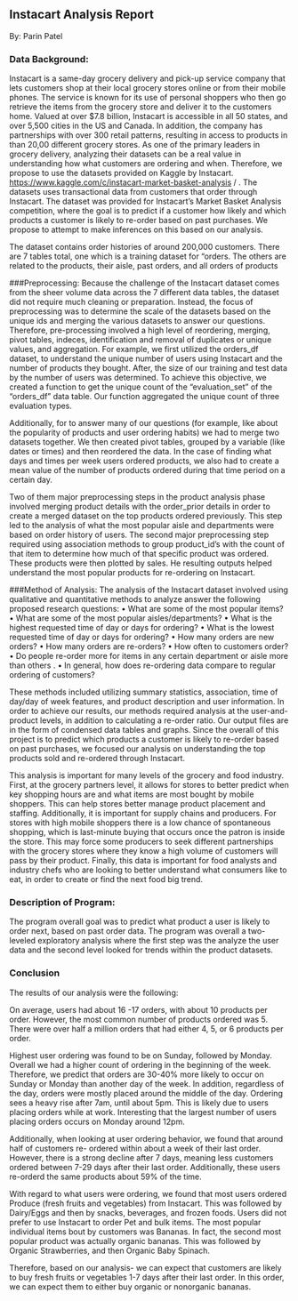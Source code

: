 ## Instacart Analysis Report

By: Parin Patel


### Data Background:
Instacart is a same-day grocery delivery and pick-up service company that lets customers shop at their local grocery stores online or from their mobile phones. The service is known for its use of personal shoppers who then go retrieve the items from the grocery store and deliver it to the customers home. Valued at over $7.8 billion, Instacart is accessible in all 50 states, and over 5,500 cities in the US and Canada. In addition, the company has partnerships with over 300 retail patterns, resulting in access to products in than 20,00 different grocery stores. As one of the primary leaders in grocery delivery, analyzing their datasets can be a real value in understanding how what customers are ordering and when.
Therefore, we propose to use the datasets provided on Kaggle by Instacart. https://www.kaggle.com/c/instacart-market-basket-analysis / . The datasets uses transactional data from customers that order through Instacart. The dataset was provided for Instacart’s Market Basket Analysis competition, where the goal is to predict if a customer how likely and which products a customer is likely to re-order based on past purchases. We propose to attempt to make inferences on this based on our analysis.

The dataset contains order histories of around 200,000 customers. There are 7 tables total, one which is a training dataset for “orders. The others are related to the products, their aisle, past orders, and all orders of products



###Preprocessing:
Because the challenge of the Instacart dataset comes from the sheer volume data across the 7 different data tables, the dataset did not require much cleaning or preparation. Instead, the focus of preprocessing was to determine the scale of the datasets based on the unique ids and merging the various datasets to answer our questions. Therefore, pre-processing involved a high level of reordering, merging, pivot tables, indeces, identification and removal of duplicates or unique values, and aggregation. For example, we first utilized the orders_df dataset, to understand the unique number of users using Instacart and the number of products they bought. After, the size of our training and test data by the number of users was determined. To achieve this objective, we created a function to get the unique count of the “evaluation_set” of the “orders_df” data table. Our function aggregated the unique count of three evaluation types.

Additionally, for to answer many of our questions (for example, like about the popularity of products and user ordering habits) we had to merge two datasets together. We then created pivot tables, grouped by a variable (like dates or times) and then reordered the data. In the case of finding what days and times per week users ordered products, we also had to create a mean value of the number of products ordered during that time period on a certain day.

Two of them major preprocessing steps in the product analysis phase involved merging product details with the order_prior details in order to create a merged dataset on the top products ordered previously. This step led to the analysis of what the most popular aisle and departments were based on order history of users. The second major preprocessing step required using association methods to group product_id’s with the count of that item to determine how much of that specific product was ordered. These products were then plotted by sales. He resulting outputs helped understand the most popular products for re-ordering on Instacart.


###Method of Analysis:
The analysis of the Instacart dataset involved using qualitative and quantitative methods to analyze answer the following proposed research questions:
      • What are some of the most popular items?
      • What are some of the most popular aisles/departments?
      • What is the highest requested time of day or days for ordering?
      • What is the lowest requested time of day or days for ordering?
      • How many orders are new orders?
      • How many orders are re-orders?
      • How often to customers order?
      • Do people re-order more for items in any certain department or aisle more than
      others .
      • In general, how does re-ordering data compare to regular ordering of customers?

These methods included utilizing summary statistics, association, time of day/day of week features, and product description and user information. In order to achieve our results, our methods required analysis at the user-and-product levels, in addition to calculating a re-order ratio. Our output files are in the form of condensed data tables and graphs. Since the overall of this project is to predict which products a customer is likely to re-order based on past purchases, we focused our analysis on understanding the top products sold and re-ordered through Instacart.

This analysis is important for many levels of the grocery and food industry. First, at the grocery partners level, it allows for stores to better predict when key shopping hours are and what items are most bought by mobile shoppers. This can help stores better manage product placement and staffing. Additionally, it is important for supply chains and producers. For stores with high mobile shoppers there is a low chance of spontaneous shopping, which is last-minute buying that occurs once the patron is inside the store. This may force some producers to seek different partnerships with the grocery stores where they know a high volume of customers will pass by their product. Finally, this data is important for food analysts and industry chefs who are looking to better understand what consumers like to eat, in order to create or find the next food big trend.


### Description of Program:

The program overall goal was to predict what product a user is likely to order next, based on past order data. The program was overall a two-leveled exploratory analysis where the first step was the analyze the user data and the second level looked for trends within the product datasets.

### Conclusion

The results of our analysis were the following:

On average, users had about 16 -17 orders, with about 10 products per order. However, the most common number of products ordered was 5. There were over half a million orders that had either 4, 5, or 6 products per order.

Highest user ordering was found to be on Sunday, followed by Monday. Overall we had a higher count of ordering in the beginning of the week. Therefore, we predict that orders are 30-40% more likely to occur on Sunday or Monday than another day of the week. In addition, regardless of the day, orders were mostly placed around the middle of the day. Ordering sees a heavy rise after 7am, until about 5pm. This is likely due to users placing orders while at work. Interesting that the largest number of users placing orders occurs on Monday around 12pm.

Additionally, when looking at user ordering behavior, we found that around half of customers re- ordered within about a week of their last order. However, there is a strong decline after 7 days, meaning less customers ordered between 7-29 days after their last order. Additionally, these users re-orderd the same products about 59% of the time.

With regard to what users were ordering, we found that most users ordered Produce (fresh fruits and vegetables) from Instacart. This was followed by Dairy/Eggs and then by snacks, beverages, and frozen foods. Users did not prefer to use Instacart to order Pet and bulk items. The most popular individual items bout by customers was Bananas. In fact, the second most popular product was actually organic bananas. This was followed by Organic Strawberries, and then Organic Baby Spinach.

Therefore, based on our analysis- we can expect that customers are likely to buy fresh fruits or vegetables 1-7 days after their last order. In this order, we can expect them to either buy organic or nonorganic bananas.
